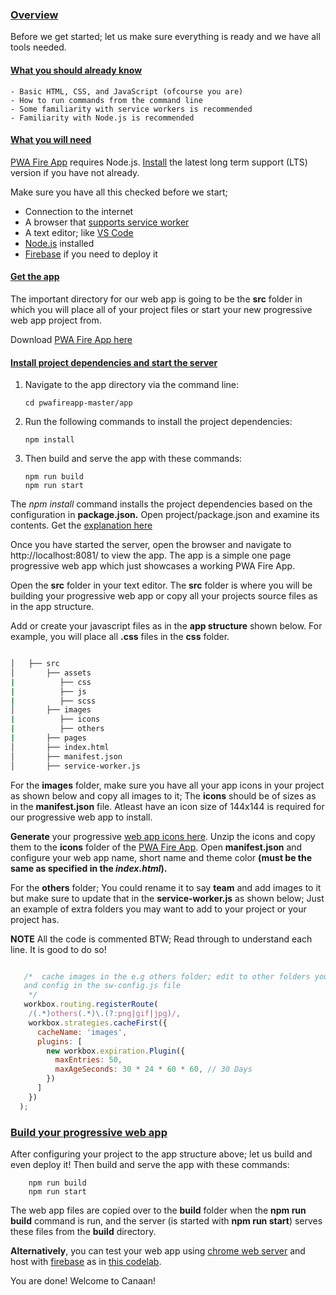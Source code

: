 ### [Overview](https://pwafire.org/app)

Before we get started; let us make sure everything is ready and we have all tools needed.

#### [What you should already know]()

    - Basic HTML, CSS, and JavaScript (ofcourse you are)
    - How to run commands from the command line
    - Some familiarity with service workers is recommended
    - Familiarity with Node.js is recommended

#### [What you will need]()

[PWA Fire App](https://pwafire.org/developer/app) requires Node.js. [Install](https://nodejs.org/en/) the latest long term support (LTS)  version if you have not already.

Make sure you have all this checked before we start;

  - Connection to the internet
  - A browser that [supports service worker](https://pwafire.org/developer/tools/browser-test/)
  - A text editor; like [VS Code](https://code.visualstudio.com/)
  - [Node.js](https://nodejs.org/en/) installed
  - [Firebase](https://pwafire.org/developer/codelabs/firebase-hosting-web/) if you need to deploy it
  
#### [Get the app](https://github.com/mayeedwin/pwafireapp/archive/master.zip)

The important directory for our web app is going to be the **src** folder in which you will place all of your project files or start your new progressive web app project from.

Download [PWA Fire App here](https://github.com/mayeedwin/pwafireapp/archive/master.zip)

#### [Install project dependencies and start the server]()

 1. Navigate to the app directory via the command line:

        cd pwafireapp-master/app
     
 2. Run the following commands to install the project dependencies:

        npm install
        
 3. Then build and serve the app with these commands:

        npm run build
        npm run start
        
The *npm install* command installs the project dependencies based on the configuration in **package.json.** Open project/package.json and examine its contents. Get the [explanation here](https://pwafire.org/developer/pwa/started/#sw-config-for-node)

Once you have started the server, open the browser and navigate to http://localhost:8081/ to view the app. The app is a simple one page progressive web app which just showcases a working PWA Fire App.

Open the **src** folder in your text editor. The **src** folder is where you will be building your progressive web app or copy all your projects source files as in the app structure.

Add or create your javascript files as in the **app structure** shown below. For example, you will place all **.css** files in the **css** folder.

```bash

│   ├── src
│       ├── assets
|          ├── css
|          ├── js
|          ├── scss
│       ├── images
|          ├── icons
|          ├── others
|       ├── pages
│       ├── index.html
│       ├── manifest.json
│       ├── service-worker.js

```

For the **images** folder, make sure you have all your app icons in your project as shown below and copy all images to it; The **icons** should be of sizes as in the **manifest.json** file. Atleast have an icon size of 144x144 is required for our progressive web app to install.

**Generate** your progressive [web app icons here](https://app-manifest.firebaseapp.com/). Unzip the icons and copy them to the **icons** folder of the [PWA Fire App](https://pwafire.org/developer/app). Open **manifest.json** and configure your web app name, short name and theme color **(must be the same as specified in the *index.html*).**

For the **others** folder; You could rename it to say **team** and add images to it but make sure to update that in the **service-worker.js** as shown below; Just an example of extra folders you may want to add to your project or your project has.

**NOTE** All the code is commented BTW; Read through to understand each line. It is good to do so!

```javascript

   /*  cache images in the e.g others folder; edit to other folders you got 
   and config in the sw-config.js file
    */
   workbox.routing.registerRoute(
    /(.*)others(.*)\.(?:png|gif|jpg)/,
    workbox.strategies.cacheFirst({
      cacheName: 'images',
      plugins: [
        new workbox.expiration.Plugin({
          maxEntries: 50,
          maxAgeSeconds: 30 * 24 * 60 * 60, // 30 Days
        })
      ]
    })
  );

```

### [Build your progressive web app]()

After configuring your project to the app structure above; let us build and even deploy it!
Then build and serve the app with these commands:

        npm run build
        npm run start
        
The web app files are copied over to the **build** folder when the **npm run build** command is run, and the server (is started with **npm run start**) serves these files from the **build** directory.

**Alternatively**, you can test your web app using [chrome web server](https://chrome.google.com/webstore/detail/web-server-for-chrome/ofhbbkphhbklhfoeikjpcbhemlocgigb?hl=en) and host with [firebase](https://firebase.google.com/docs/web/setup) as in [this codelab](https://pwafire.org/developer/codelabs/firebase-hosting-web/).

You are done! Welcome to Canaan!
